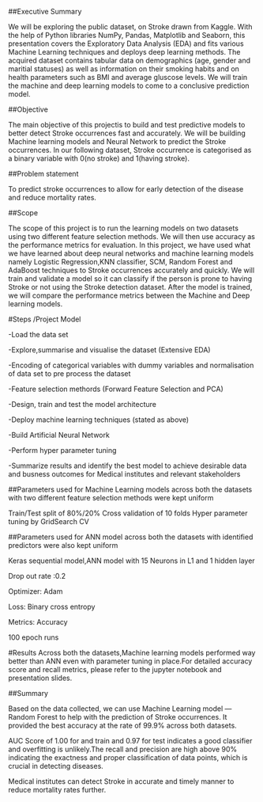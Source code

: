 ##Executive Summary


We will be exploring the public dataset, on Stroke drawn from Kaggle. With the help of Python libraries NumPy, Pandas, Matplotlib and Seaborn, this presentation covers the Exploratory Data Analysis (EDA) and fits various Machine Learning techniques and deploys deep learning methods. The acquired dataset contains tabular data on demographics (age, gender and maritial statuses) as well as information on their smoking habits and on health parameters such as BMI and average gluscose levels. We will train the machine and deep learning models to come to a conclusive prediction model.

##Objective


The main objective of this projectis to build and test predictive models to better detect Stroke occurrences fast and accurately. We will be building Machine learning models and Neural Network to predict the Stroke occurrences. In our following dataset, Stroke occurrence is categorised as a binary variable with 0(no stroke) and 1(having stroke).

##Problem statement


To predict stroke occurrences to allow for early detection of the disease and reduce mortality rates.

##Scope


The scope of this project is to run the learning models on two datasets using two different feature selection methods. We will then use accuracy as the performance metrics for evaluation. In this project, we have used what we have learned about deep neural networks and machine learning models namely Logistic Regression,KNN classifier, SCM, Random Forest and AdaBoost techniques to Stroke occurrences accurately and quickly. We will train and validate a model so it can classify if the person is prone to having Stroke or not using the Stroke detection dataset. After the model is trained, we will compare the performance metrics between the Machine and Deep learning models.

#Steps /Project Model







-Load the data set


-Explore,summarise and visualise the dataset (Extensive EDA)


-Encoding of categorical variables with dummy variables and normalisation of data set to pre process the dataset


-Feature selection methords (Forward Feature Selection and PCA)


-Design, train and test the model architecture


-Deploy machine learning techniques (stated as above)


-Build Artificial Neural Network


-Perform hyper parameter tuning


-Summarize results and identify the best model to achieve desirable data and busness outcomes for Medical institutes and relevant stakeholders

##Parameters used for Machine Learning models across both the datasets with two different feature selection methods were kept uniform

Train/Test split of 80%/20%
Cross validation of 10 folds
Hyper parameter tuning by GridSearch CV

##Parameters used for ANN model across both the datasets with identified predictors were also kept uniform

Keras sequential model,ANN model with 15 Neurons in L1 and 1 hidden layer

Drop out rate :0.2


Optimizer: Adam


Loss: Binary cross entropy


Metrics: Accuracy


100 epoch runs

#Results
Across both the datasets,Machine learning models performed way better than ANN even with parameter tuning in place.For detailed accuracy score  and recall metrics, please refer to the jupyter notebook and presentation slides.

##Summary

Based on the data collected, we can use Machine Learning model — Random Forest to help with the prediction of Stroke occurrences. It provided the best accuracy at the rate of 99.9% across both datasets.
						
AUC Score of 1.00 for and train and 0.97 for test indicates a good classifier and overfitting is unlikely.The recall and precision are high above 90% indicating the exactness and proper classification of data points, which is crucial in detecting diseases.
						
Medical institutes can detect Stroke in accurate and timely manner to reduce mortality rates further.







